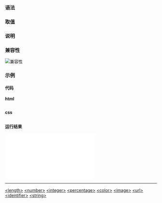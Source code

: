 ### 语法

### 取值

### 说明

### 兼容性

![兼容性](https://cdn.jsdelivr.net/gh/karoldy/public-bed/image/css-handbook/properties/82.png)

### 示例

<!-- tabs:start -->

#### **代码**

**html**

```html

```

**css**

```css

```

**运行结果**

<iframe
  class="output-iframe"
  scrolling="yes"
  frameborder="0"
  src="css-handbook/example/properties/9.html"
>
  浏览器不支持iframe
</iframe>

<!-- tabs:end -->

---

[\<length>](/css-handbook/value-and-units/length?id=length)
[\<number>](/css-handbook/value-and-units/numeric?id=number)
[\<integer>](/css-handbook/value-and-units/length?id=length)
[\<percentage>](/css-handbook/value-and-units/numeric?id=percentage)
[\<color>](/css-handbook/value-and-units/color?id=color)
[\<image>](/css-handbook/value-and-units/color?id=image)
[\<url>](/css-handbook/value-and-units/textual?id=url)
[\<identifier>](/css-handbook/value-and-units/textual?id=identifier)
[\<string>](/css-handbook/value-and-units/textual?id=string)